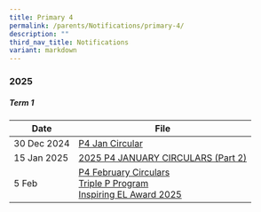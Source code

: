 ```yaml
---
title: Primary 4
permalink: /parents/Notifications/primary-4/
description: ""
third_nav_title: Notifications
variant: markdown
---
```

### **2025**

##### Term 1

| Date| File | 
| -------- | -------- |
|30 Dec 2024|[P4 Jan Circular](/files/Notification%202025/Pri%204/RGPS_N25_P4_001.pdf)|
|15 Jan 2025|[2025 P4 JANUARY CIRCULARS (Part 2)](/files/Notification%202025/Pri%204/RGPS_N25_P4_005.pdf)|
|5 Feb|[P4 February Circulars](/files/Notification%202025/Pri%204/P4.pdf)<br>[Triple P Program](/files/Notification%202025/Pri%201/Triple_P_PG_Notification_Indicate_Interest_2025_Flyer.pdf)<br>[Inspiring EL Award 2025](/files/Notification%202025/Pri%201/Inspiring_EL_Award_2025.pdf)|